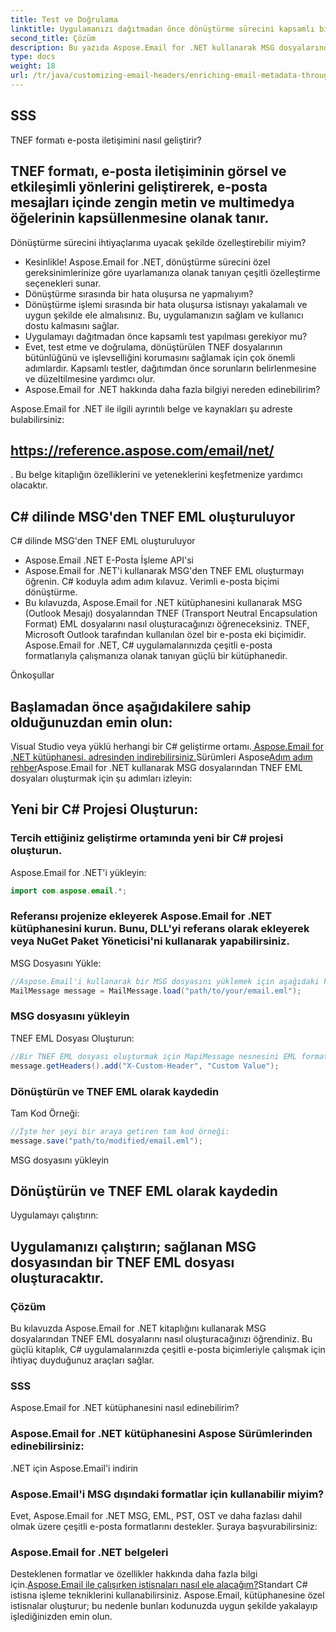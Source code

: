```yaml
---
title: Test ve Doğrulama
linktitle: Uygulamanızı dağıtmadan önce dönüştürme sürecini kapsamlı bir şekilde test etmeniz ve ortaya çıkan TNEF dosyalarını doğrulamanız çok önemlidir. Bu adım, dönüştürülen dosyaların bütünlüğünü ve işlevselliğini korumasını sağlar.
second_title: Çözüm
description: Bu yazıda Aspose.Email for .NET kullanarak MSG dosyalarından TNEF formatının nasıl oluşturulacağını araştırdık. TNEF formatının önemini öğrendik, Aspose.Email for .NET'in yeteneklerini tartıştık ve MSG dosyalarını TNEF formatına dönüştürme sürecini adım adım inceledik.
type: docs
weight: 18
url: /tr/java/customizing-email-headers/enriching-email-metadata-through-headers/
---
```


## SSS

TNEF formatı e-posta iletişimini nasıl geliştirir?

## TNEF formatı, e-posta iletişiminin görsel ve etkileşimli yönlerini geliştirerek, e-posta mesajları içinde zengin metin ve multimedya öğelerinin kapsüllenmesine olanak tanır.

Dönüştürme sürecini ihtiyaçlarıma uyacak şekilde özelleştirebilir miyim?

- Kesinlikle! Aspose.Email for .NET, dönüştürme sürecini özel gereksinimlerinize göre uyarlamanıza olanak tanıyan çeşitli özelleştirme seçenekleri sunar.
- Dönüştürme sırasında bir hata oluşursa ne yapmalıyım?
- Dönüştürme işlemi sırasında bir hata oluşursa istisnayı yakalamalı ve uygun şekilde ele almalısınız. Bu, uygulamanızın sağlam ve kullanıcı dostu kalmasını sağlar.
- Uygulamayı dağıtmadan önce kapsamlı test yapılması gerekiyor mu?
- Evet, test etme ve doğrulama, dönüştürülen TNEF dosyalarının bütünlüğünü ve işlevselliğini korumasını sağlamak için çok önemli adımlardır. Kapsamlı testler, dağıtımdan önce sorunların belirlenmesine ve düzeltilmesine yardımcı olur.
- Aspose.Email for .NET hakkında daha fazla bilgiyi nereden edinebilirim?

Aspose.Email for .NET ile ilgili ayrıntılı belge ve kaynakları şu adreste bulabilirsiniz:

## https://reference.aspose.com/email/net/

. Bu belge kitaplığın özelliklerini ve yeteneklerini keşfetmenize yardımcı olacaktır.

##  C# dilinde MSG'den TNEF EML oluşturuluyor

 C# dilinde MSG'den TNEF EML oluşturuluyor

-  Aspose.Email .NET E-Posta İşleme API'si
-  Aspose.Email for .NET'i kullanarak MSG'den TNEF EML oluşturmayı öğrenin. C# koduyla adım adım kılavuz. Verimli e-posta biçimi dönüştürme.
- Bu kılavuzda, Aspose.Email for .NET kütüphanesini kullanarak MSG (Outlook Mesajı) dosyalarından TNEF (Transport Neutral Encapsulation Format) EML dosyalarını nasıl oluşturacağınızı öğreneceksiniz. TNEF, Microsoft Outlook tarafından kullanılan özel bir e-posta eki biçimidir. Aspose.Email for .NET, C# uygulamalarınızda çeşitli e-posta formatlarıyla çalışmanıza olanak tanıyan güçlü bir kütüphanedir.

Önkoşullar

## Başlamadan önce aşağıdakilere sahip olduğunuzdan emin olun:

Visual Studio veya yüklü herhangi bir C# geliştirme ortamı.[ Aspose.Email for .NET kütüphanesi. adresinden indirebilirsiniz.](https://releases.aspose.com/email/java/)Sürümleri Aspose[Adım adım rehber](https://reference.aspose.com/email/java/)Aspose.Email for .NET kullanarak MSG dosyalarından TNEF EML dosyaları oluşturmak için şu adımları izleyin:

## Yeni bir C# Projesi Oluşturun:

### Tercih ettiğiniz geliştirme ortamında yeni bir C# projesi oluşturun.

Aspose.Email for .NET'i yükleyin:

```java
import com.aspose.email.*;
```

### Referansı projenize ekleyerek Aspose.Email for .NET kütüphanesini kurun. Bunu, DLL'yi referans olarak ekleyerek veya NuGet Paket Yöneticisi'ni kullanarak yapabilirsiniz.

MSG Dosyasını Yükle:

```java
//Aspose.Email'i kullanarak bir MSG dosyasını yüklemek için aşağıdaki kodu kullanın:
MailMessage message = MailMessage.load("path/to/your/email.eml");
```

###  MSG dosyasını yükleyin

TNEF EML Dosyası Oluşturun:

```java
//Bir TNEF EML dosyası oluşturmak için MapiMessage nesnesini EML formatında kaydetmeniz gerekir. TNEF formatı otomatik olarak oluşturulacaktır:
message.getHeaders().add("X-Custom-Header", "Custom Value");
```

###  Dönüştürün ve TNEF EML olarak kaydedin

Tam Kod Örneği:

```java
//İşte her şeyi bir araya getiren tam kod örneği:
message.save("path/to/modified/email.eml");
```

 MSG dosyasını yükleyin

##  Dönüştürün ve TNEF EML olarak kaydedin

Uygulamayı çalıştırın:

## Uygulamanızı çalıştırın; sağlanan MSG dosyasından bir TNEF EML dosyası oluşturacaktır.

### Çözüm

Bu kılavuzda Aspose.Email for .NET kitaplığını kullanarak MSG dosyalarından TNEF EML dosyalarını nasıl oluşturacağınızı öğrendiniz. Bu güçlü kitaplık, C# uygulamalarınızda çeşitli e-posta biçimleriyle çalışmak için ihtiyaç duyduğunuz araçları sağlar.

### SSS

Aspose.Email for .NET kütüphanesini nasıl edinebilirim?

###  Aspose.Email for .NET kütüphanesini Aspose Sürümlerinden edinebilirsiniz:

.NET için Aspose.Email'i indirin

### Aspose.Email'i MSG dışındaki formatlar için kullanabilir miyim?

 Evet, Aspose.Email for .NET MSG, EML, PST, OST ve daha fazlası dahil olmak üzere çeşitli e-posta formatlarını destekler. Şuraya başvurabilirsiniz:

### Aspose.Email for .NET belgeleri

 Desteklenen formatlar ve özellikler hakkında daha fazla bilgi için.[Aspose.Email ile çalışırken istisnaları nasıl ele alacağım?](https://reference.aspose.com/email/java/)Standart C# istisna işleme tekniklerini kullanabilirsiniz. Aspose.Email, kütüphanesine özel istisnalar oluşturur; bu nedenle bunları kodunuzda uygun şekilde yakalayıp işlediğinizden emin olun.